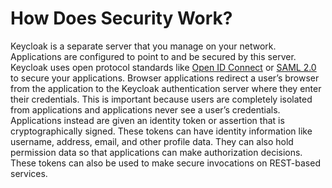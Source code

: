 # How Does Security Work?

Keycloak is a separate server that you manage on your network. Applications are configured to point to and be secured by this server. Keycloak uses open protocol standards like [Open ID Connect](http://openid.net/connect) or [SAML 2.0](http://saml.xml.org/saml-specifications) to secure your applications. Browser applications redirect a user’s browser from the application to the Keycloak authentication server where they enter their credentials. This is important because users are completely isolated from applications and applications never see a user’s credentials. Applications instead are given an identity token or assertion that is cryptographically signed. These tokens can have identity information like username, address, email, and other profile data. They can also hold permission data so that applications can make authorization decisions. These tokens can also be used to make secure invocations on REST-based services.
